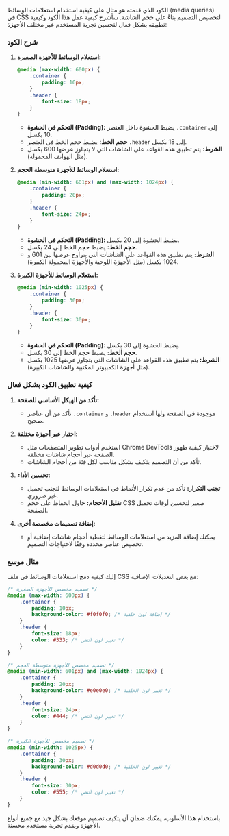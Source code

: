 الكود الذي قدمته هو مثال على كيفية استخدام استعلامات الوسائط (media queries) في CSS لتخصيص التصميم بناءً على حجم الشاشة. سأشرح كيفية عمل هذا الكود وكيفية تطبيقه بشكل فعال لتحسين تجربة المستخدم عبر مختلف الأجهزة:

### شرح الكود

1. **استعلام الوسائط للأجهزة الصغيرة:**
   ```css
   @media (max-width: 600px) {
       .container {
           padding: 10px;
       }
       .header {
           font-size: 18px;
       }
   }
   ```
   - **التحكم في الحشوة (Padding):** يضبط الحشوة داخل العنصر `.container` إلى 10 بكسل.
   - **حجم الخط:** يضبط حجم الخط في العنصر `.header` إلى 18 بكسل.
   - **الشرط:** يتم تطبيق هذه القواعد على الشاشات التي لا يتجاوز عرضها 600 بكسل (مثل الهواتف المحمولة).

2. **استعلام الوسائط للأجهزة متوسطة الحجم:**
   ```css
   @media (min-width: 601px) and (max-width: 1024px) {
       .container {
           padding: 20px;
       }
       .header {
           font-size: 24px;
       }
   }
   ```
   - **التحكم في الحشوة (Padding):** يضبط الحشوة إلى 20 بكسل.
   - **حجم الخط:** يضبط حجم الخط إلى 24 بكسل.
   - **الشرط:** يتم تطبيق هذه القواعد على الشاشات التي يتراوح عرضها بين 601 و 1024 بكسل (مثل الأجهزة اللوحية والأجهزة المحمولة الكبيرة).

3. **استعلام الوسائط للأجهزة الكبيرة:**
   ```css
   @media (min-width: 1025px) {
       .container {
           padding: 30px;
       }
       .header {
           font-size: 30px;
       }
   }
   ```
   - **التحكم في الحشوة (Padding):** يضبط الحشوة إلى 30 بكسل.
   - **حجم الخط:** يضبط حجم الخط إلى 30 بكسل.
   - **الشرط:** يتم تطبيق هذه القواعد على الشاشات التي يتجاوز عرضها 1025 بكسل (مثل أجهزة الكمبيوتر المكتبية والشاشات الكبيرة).

### كيفية تطبيق الكود بشكل فعال

1. **تأكد من الهيكل الأساسي للصفحة:**
   - تأكد من أن عناصر `.container` و `.header` موجودة في الصفحة ولها استخدام صحيح.

2. **اختبار عبر أجهزة مختلفة:**
   - استخدم أدوات تطوير المتصفحات مثل Chrome DevTools لاختبار كيفية ظهور الصفحة عبر أحجام شاشات مختلفة.
   - تأكد من أن التصميم يتكيف بشكل مناسب لكل فئة من أحجام الشاشات.

3. **تحسين الأداء:**
   - **تجنب التكرار:** تأكد من عدم تكرار الأنماط في استعلامات الوسائط لتجنب تحميل غير ضروري.
   - **تقليل الأحجام:** حاول الحفاظ على حجم CSS صغير لتحسين أوقات تحميل الصفحة.

4. **إضافة تصميمات مخصصة أخرى:**
   - يمكنك إضافة المزيد من استعلامات الوسائط لتغطية أحجام شاشات إضافية أو تخصيص عناصر محددة وفقًا لاحتياجات التصميم.

### مثال موسع

إليك كيفية دمج استعلامات الوسائط في ملف CSS مع بعض التعديلات الإضافية:

```css
/* تصميم مخصص للأجهزة الصغيرة */
@media (max-width: 600px) {
    .container {
        padding: 10px;
        background-color: #f0f0f0; /* إضافة لون خلفية */
    }
    .header {
        font-size: 18px;
        color: #333; /* تغيير لون النص */
    }
}

/* تصميم مخصص للأجهزة متوسطة الحجم */
@media (min-width: 601px) and (max-width: 1024px) {
    .container {
        padding: 20px;
        background-color: #e0e0e0; /* تغيير لون الخلفية */
    }
    .header {
        font-size: 24px;
        color: #444; /* تغيير لون النص */
    }
}

/* تصميم مخصص للأجهزة الكبيرة */
@media (min-width: 1025px) {
    .container {
        padding: 30px;
        background-color: #d0d0d0; /* تغيير لون الخلفية */
    }
    .header {
        font-size: 30px;
        color: #555; /* تغيير لون النص */
    }
}
```

باستخدام هذا الأسلوب، يمكنك ضمان أن يتكيف تصميم موقعك بشكل جيد مع جميع أنواع الأجهزة ويقدم تجربة مستخدم محسنة.
